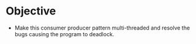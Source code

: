 # Objective
- Make this consumer producer pattern multi-threaded and resolve the bugs causing the program to deadlock.
